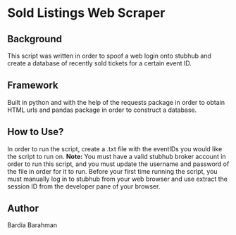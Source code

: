 # Sold Listings Web Scraper
## Background
This script was written in order to spoof a web login onto stubhub and create a database of recently
sold tickets for a certain event ID.

## Framework
Built in python and with the help of the requests package in order to obtain HTML urls and
pandas package in order to construct a database.

## How to Use?
In order to run the script, create a .txt file with the eventIDs you would like the script to run on.
**Note:** You must have a valid stubhub broker account in order to run this script, and you must update
the username and password of the file in order for it to run.
Before your first time running the script, you must manually log in to stubhub from your web browser and use
extract the session ID from the developer pane of your browser. 

## Author
Bardia Barahman
